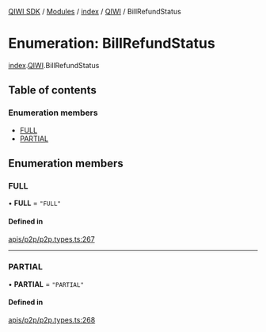 [QIWI SDK](../README.md) / [Modules](../modules.md) / [index](../modules/index.md) / [QIWI](../modules/index.QIWI.md) / BillRefundStatus

# Enumeration: BillRefundStatus

[index](../modules/index.md).[QIWI](../modules/index.QIWI.md).BillRefundStatus

## Table of contents

### Enumeration members

- [FULL](index.QIWI.BillRefundStatus.md#full)
- [PARTIAL](index.QIWI.BillRefundStatus.md#partial)

## Enumeration members

### FULL

• **FULL** = `"FULL"`

#### Defined in

[apis/p2p/p2p.types.ts:267](https://github.com/AlexXanderGrib/node-qiwi-sdk/blob/05e2fb8/src/apis/p2p/p2p.types.ts#L267)

___

### PARTIAL

• **PARTIAL** = `"PARTIAL"`

#### Defined in

[apis/p2p/p2p.types.ts:268](https://github.com/AlexXanderGrib/node-qiwi-sdk/blob/05e2fb8/src/apis/p2p/p2p.types.ts#L268)
